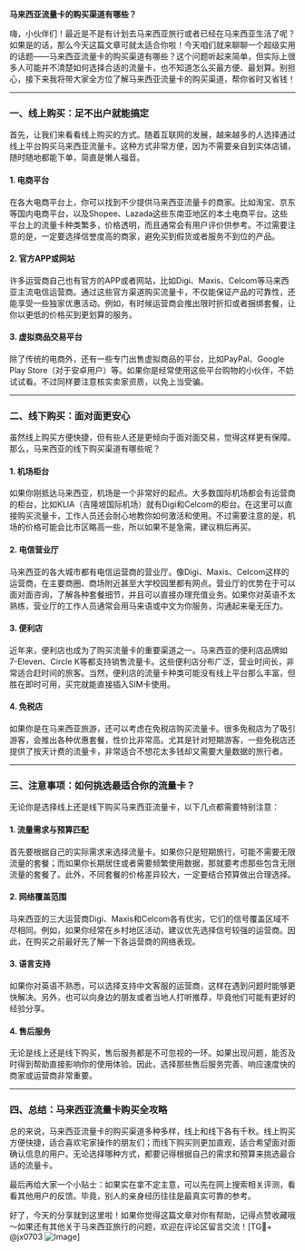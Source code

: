 **马来西亚流量卡的购买渠道有哪些？**

嗨，小伙伴们！最近是不是有计划去马来西亚旅行或者已经在马来西亚生活了呢？如果是的话，那么今天这篇文章可就太适合你啦！今天咱们就来聊聊一个超级实用的话题——马来西亚流量卡的购买渠道有哪些？这个问题听起来简单，但实际上很多人可能并不清楚如何选择合适的流量卡，也不知道怎么买最方便、最划算。别担心，接下来我将带大家全方位了解马来西亚流量卡的购买渠道，帮你省时又省钱！

---

### 一、线上购买：足不出户就能搞定

首先，让我们来看看线上购买的方式。随着互联网的发展，越来越多的人选择通过线上平台购买马来西亚流量卡。这种方式非常方便，因为不需要亲自到实体店铺，随时随地都能下单，简直是懒人福音。

#### 1. **电商平台**
在各大电商平台上，你可以找到不少提供马来西亚流量卡的商家。比如淘宝、京东等国内电商平台，以及Shopee、Lazada这些东南亚地区的本土电商平台。这些平台上的流量卡种类繁多，价格透明，而且通常会有用户评价供参考。不过需要注意的是，一定要选择信誉度高的商家，避免买到假货或者服务不到位的产品。

#### 2. **官方APP或网站**
许多运营商自己也有官方的APP或者网站，比如Digi、Maxis、Celcom等马来西亚主流电信运营商。通过这些官方渠道购买流量卡，不仅能保证产品的可靠性，还能享受一些独家优惠活动。例如，有时候运营商会推出限时折扣或者捆绑套餐，让你以更低的价格买到更划算的服务。

#### 3. **虚拟商品交易平台**
除了传统的电商外，还有一些专门出售虚拟商品的平台，比如PayPal、Google Play Store（对于安卓用户）等。如果你是经常使用这些平台购物的小伙伴，不妨试试看。不过同样要注意核实卖家资质，以免上当受骗。

---

### 二、线下购买：面对面更安心

虽然线上购买方便快捷，但有些人还是更倾向于面对面交易，觉得这样更有保障。那么，马来西亚的线下购买渠道有哪些呢？

#### 1. **机场柜台**
如果你刚抵达马来西亚，机场是一个非常好的起点。大多数国际机场都会有运营商的柜台，比如KLIA（吉隆坡国际机场）就有Digi和Celcom的柜台。在这里可以直接购买流量卡，工作人员还会耐心地教你如何激活和使用。不过需要注意的是，机场的价格可能会比市区略高一些，所以如果不是急需，建议稍后再买。

#### 2. **电信营业厅**
马来西亚的各大城市都有电信运营商的营业厅。像Digi、Maxis、Celcom这样的运营商，在主要商圈、商场附近甚至大学校园里都有网点。营业厅的优势在于可以面对面咨询，了解各种套餐细节，并且可以直接办理充值业务。如果你对英语不太熟练，营业厅的工作人员通常会用马来语或中文为你服务，沟通起来毫无压力。

#### 3. **便利店**
近年来，便利店也成为了购买流量卡的重要渠道之一。马来西亚的便利店品牌如7-Eleven、Circle K等都支持销售流量卡。这些便利店分布广泛，营业时间长，非常适合赶时间的旅客。当然，便利店的流量卡种类可能没有线上平台那么丰富，但胜在即时可用，买完就能直接插入SIM卡使用。

#### 4. **免税店**
如果你是在马来西亚旅游，还可以考虑在免税店购买流量卡。很多免税店为了吸引游客，会推出各种优惠套餐，性价比非常高。尤其是针对短期游客，一些免税店还提供了按天计费的流量卡，非常适合不想花太多钱却又需要大量数据的旅行者。

---

### 三、注意事项：如何挑选最适合你的流量卡？

无论你是选择线上还是线下购买马来西亚流量卡，以下几点都需要特别注意：

#### 1. **流量需求与预算匹配**
首先要根据自己的实际需求来选择流量卡。如果你只是短期旅行，可能不需要无限流量的套餐；而如果你长期居住或者需要频繁使用数据，那就要考虑那些包含无限流量的套餐了。此外，不同套餐的价格差异较大，一定要结合预算做出合理选择。

#### 2. **网络覆盖范围**
马来西亚的三大运营商Digi、Maxis和Celcom各有优劣，它们的信号覆盖区域不尽相同。例如，如果你经常在乡村地区活动，建议优先选择信号较强的运营商。因此，在购买之前最好先了解一下各运营商的网络表现。

#### 3. **语言支持**
如果你对英语不熟悉，可以选择支持中文客服的运营商，这样在遇到问题时能够更快解决。另外，也可以向身边的朋友或者当地人打听推荐，毕竟他们可能有更好的经验分享。

#### 4. **售后服务**
无论是线上还是线下购买，售后服务都是不可忽视的一环。如果出现问题，能否及时得到帮助直接影响你的使用体验。因此，选择那些售后服务完善、响应速度快的商家或运营商非常重要。

---

### 四、总结：马来西亚流量卡购买全攻略

总的来说，马来西亚流量卡的购买渠道多种多样，线上和线下各有千秋。线上购买方便快捷，适合喜欢宅家操作的朋友们；而线下购买则更加直观，适合希望面对面确认信息的用户。无论选择哪种方式，都要记得根据自己的需求和预算来挑选最合适的流量卡。

最后再给大家一个小贴士：如果实在拿不定主意，可以先在网上搜索相关评测，看看其他用户的反馈。毕竟，别人的亲身经历往往是最真实可靠的参考。

好了，今天的分享就到这里啦！如果你觉得这篇文章对你有帮助，记得点赞收藏哦～如果还有其他关于马来西亚旅行的问题，欢迎在评论区留言交流！[TG💪+ @jx0703 ![Image](https://github.com/user-attachments/assets/dbca1d08-cadb-493c-b0ec-ad6f7a83f270)]